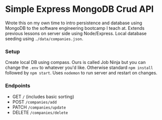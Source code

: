 # Simple Express MongoDB Crud API

Wrote this on my own time to intro persistence and database using MongoDB to the software engineering bootcamp I teach at. Extends previous lessons on server side using Node/Express. Local database seeding using `./data/companies.json`.

### Setup

Create local DB using compass. Ours is called Job Ninja but you can change the `.env` to whatever you'd like. Otherwise standard `npm install` followed by `npm start`. Uses `nodemon` to run server and restart on changes.

### Endpoints

- GET `/` (includes basic sorting)
- POST `/companies/add`
- PATCH `/companies/update`
- DELETE `/companies/delete`
